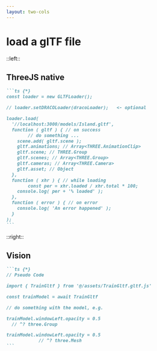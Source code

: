 ```yaml
---
layout: two-cols
---
```


# load a glTF file

::left::

## ThreeJS native

````md magic-move {lines: true}
```ts {*}
const loader = new GLTFLoader();

// loader.setDRACOLoader(dracoLoader);   <- optional

loader.load(
  '//localhost:3000/models/Island.gltf',
  function ( gltf ) { // on success
        // do something ...
    scene.add( gltf.scene );
    gltf.animations; // Array<THREE.AnimationClip>
    gltf.scene; // THREE.Group
    gltf.scenes; // Array<THREE.Group>
    gltf.cameras; // Array<THREE.Camera>
    gltf.asset; // Object
  },
  function ( xhr ) { // while loading
        const per = xhr.loaded / xhr.total * 100;
    console.log( per + '% loaded' );
  },
  function ( error ) { // on error
    console.log( 'An error happened' );
  }
);
```
````

::right::

## Vision

````md magic-move {lines: true}
```ts {*}
// Pseudo Code

import { TrainGltf } from '@/assets/TrainGltf.gltf.js'

const trainModel = await TrainGltf

// do something with the model, e.g.

trainModel.windowLeft.opacity = 0.5
  // ^? three.Group

trainModel.windowLeft.opacity = 0.5
            // ^? three.Mesh
```
````
